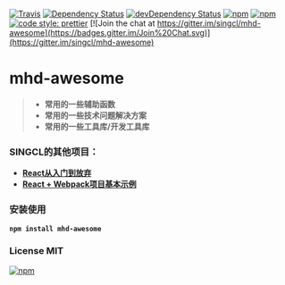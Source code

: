 [![Travis](https://img.shields.io/travis/singcl/mhd-awesome.svg?style=flat-square)](https://travis-ci.org/singcl/mhd-awesome)
[![Dependency Status](https://david-dm.org/singcl/mhd-awesome/status.svg?style=flat-square)](https://david-dm.org/singcl/mhd-awesome#info=Dependencies)
[![devDependency Status](https://david-dm.org/singcl/mhd-awesome/dev-status.svg?style=flat-square)](https://david-dm.org/singcl/mhd-awesome#info=devDependencies)
[![npm](https://img.shields.io/npm/v/mhd-awesome.svg?style=flat-square)](https://www.npmjs.com/package/mhd-awesome)
[![npm](https://img.shields.io/npm/dt/mhd-awesome.svg?style=flat-square)](https://www.npmjs.com/package/mhd-awesome)
[![code style: prettier](https://img.shields.io/badge/code_style-prettier-6f42c1.svg?style=flat-square)](https://github.com/prettier/prettier)
[![Join the chat at https://gitter.im/singcl/mhd-awesome](https://badges.gitter.im/Join%20Chat.svg)](https://gitter.im/singcl/mhd-awesome)
# mhd-awesome

> * **常用的一些辅助函数**
> * **常用的一些技术问题解决方案**
> * **常用的一些工具库/开发工具库**

### SINGCL的其他项目：
* **[React从入门到放弃](https://gitee.com/singcl/mhd-react)**
* **[React + Webpack项目基本示例](https://github.com/singcl/react-base-app)**
### 安装使用
**`npm install mhd-awesome`**
### License MIT
[![npm](https://img.shields.io/npm/l/mhd-awesome.svg?style=flat-square)](https://www.npmjs.com/package/mhd-awesome)
